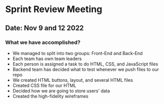 # Sprint Review Meeting
## Date: Nov 9 and 12 2022
### What we have accomplished?
- We managed to split into two groups: Front-End and Back-End
- Each team has own team leaders
- Each person is assigned a task to do HTML, CSS, and JavaScript files
- Backend team has decided what to test whenever we push files to our repo
- We created HTML buttons, layout, and several HTML files
- Created CSS file for our HTML
- Decided how we are going to store users' data
- Created the high-fidelity wireframes
